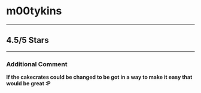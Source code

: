 # m00tykins

***

## 4.5/5 Stars

***

### Additional Comment
**If the cakecrates could be changed to be got in a way to make it easy that would be great :P**
